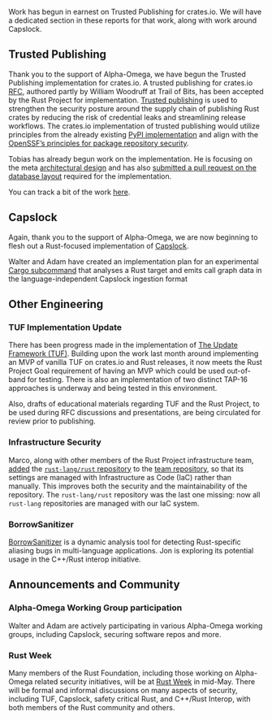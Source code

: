 Work has begun in earnest on Trusted Publishing for crates.io. We will have a dedicated section in these reports for that work, along with work around Capslock.

## Trusted Publishing

Thank you to the support of Alpha-Omega, we have begun the Trusted Publishing implementation for crates.io. A trusted publishing for crates.io [RFC](https://github.com/rust-lang/rfcs/pull/3691), authored partly by William Woodruff at Trail of Bits, has been accepted by the Rust Project for implementation. [Trusted publishing](https://blog.trailofbits.com/2023/05/23/trusted-publishing-a-new-benchmark-for-packaging-security/) is used to strengthen the security posture around the supply chain of publishing Rust crates by reducing the risk of credential leaks and streamlining release workflows. The crates.io implementation of trusted publishing would utilize principles from the already existing [PyPI implementation](https://blog.pypi.org/posts/2023-04-20-introducing-trusted-publishers/) and align with the [OpenSSF’s principles for package repository security](https://repos.openssf.org/principles-for-package-repository-security#authorization).

Tobias has already begun work on the implementation. He is focusing on the meta [architectural design](https://github.com/rust-lang/crates.io/pull/11056) and has also [submitted a pull request on the database layout](https://github.com/rust-lang/crates.io/pull/11062) required for the implementation.

You can track a bit of the work [here](https://github.com/rust-lang/crates.io/issues/10247).

## Capslock

Again, thank you to the support of Alpha-Omega, we are now beginning to flesh out a Rust-focused implementation of [Capslock](https://github.com/google/capslock).

Walter and Adam have created an implementation plan for an experimental [Cargo subcommand](https://doc.rust-lang.org/cargo/reference/external-tools.html#custom-subcommands) that analyses a Rust target and emits call graph data in the language-independent Capslock ingestion format

## Other Engineering

### TUF Implementation Update

There has been progress made in the implementation of [The Update Framework (TUF)](https://theupdateframework.org). Building upon the work last month around implementing an MVP of vanilla TUF on crates.io and Rust releases, it now meets the Rust Project Goal requirement of having an MVP which could be used out-of-band for testing. There is also an implementation of two distinct TAP-16 approaches is underway and being tested in this environment.

Also, drafts of educational materials regarding TUF and the Rust Project, to be used during RFC discussions and presentations, are being circulated for review prior to publishing.

### Infrastructure Security

Marco, along with other members of the Rust Project infrastructure team, [added](https://github.com/rust-lang/team/pull/1463) the [`rust-lang/rust` repository](https://github.com/rust-lang/rust) to the [team repository](https://github.com/rust-lang/team), so that its settings are managed with Infrastructure as Code (IaC) rather than manually. This improves both the security and the maintainability of the repository. The `rust-lang/rust` repository was the last one missing: now all `rust-lang` repositories are managed with our IaC system.

### BorrowSanitizer

[BorrowSanitizer](https://borrowsanitizer.com/) is a dynamic analysis tool for detecting Rust-specific aliasing bugs in multi-language applications. Jon is exploring its potential usage in the C++/Rust interop initiative.

## Announcements and Community

### Alpha-Omega Working Group participation

Walter and Adam are actively participating in various Alpha-Omega working groups, including Capslock, securing software repos and more.

### Rust Week

Many members of the Rust Foundation, including those working on Alpha-Omega related security initiatives, will be at [Rust Week](https://rustweek.org/) in mid-May. There will be formal and informal discussions on many aspects of security, including TUF, Capslock, safety critical Rust, and C++/Rust Interop, with both members of the Rust community and others.